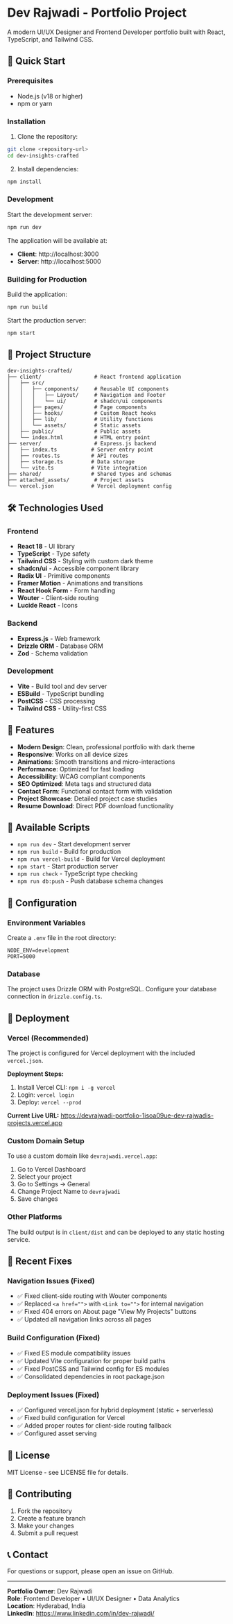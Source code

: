 # Dev Rajwadi - Portfolio Project

A modern UI/UX Designer and Frontend Developer portfolio built with React, TypeScript, and Tailwind CSS.

## 🚀 Quick Start

### Prerequisites

- Node.js (v18 or higher)
- npm or yarn

### Installation

1. Clone the repository:

```bash
git clone <repository-url>
cd dev-insights-crafted
```

2. Install dependencies:

```bash
npm install
```

### Development

Start the development server:

```bash
npm run dev
```

The application will be available at:

- **Client**: http://localhost:3000
- **Server**: http://localhost:5000

### Building for Production

Build the application:

```bash
npm run build
```

Start the production server:

```bash
npm start
```

## 📁 Project Structure

```
dev-insights-crafted/
├── client/                 # React frontend application
│   ├── src/
│   │   ├── components/     # Reusable UI components
│   │   │   ├── Layout/     # Navigation and Footer
│   │   │   └── ui/         # shadcn/ui components
│   │   ├── pages/          # Page components
│   │   ├── hooks/          # Custom React hooks
│   │   ├── lib/            # Utility functions
│   │   └── assets/         # Static assets
│   ├── public/             # Public assets
│   └── index.html          # HTML entry point
├── server/                 # Express.js backend
│   ├── index.ts           # Server entry point
│   ├── routes.ts          # API routes
│   ├── storage.ts         # Data storage
│   └── vite.ts            # Vite integration
├── shared/                # Shared types and schemas
├── attached_assets/        # Project assets
└── vercel.json            # Vercel deployment config
```

## 🛠️ Technologies Used

### Frontend

- **React 18** - UI library
- **TypeScript** - Type safety
- **Tailwind CSS** - Styling with custom dark theme
- **shadcn/ui** - Accessible component library
- **Radix UI** - Primitive components
- **Framer Motion** - Animations and transitions
- **React Hook Form** - Form handling
- **Wouter** - Client-side routing
- **Lucide React** - Icons

### Backend

- **Express.js** - Web framework
- **Drizzle ORM** - Database ORM
- **Zod** - Schema validation

### Development

- **Vite** - Build tool and dev server
- **ESBuild** - TypeScript bundling
- **PostCSS** - CSS processing
- **Tailwind CSS** - Utility-first CSS

## 🎨 Features

- **Modern Design**: Clean, professional portfolio with dark theme
- **Responsive**: Works on all device sizes
- **Animations**: Smooth transitions and micro-interactions
- **Performance**: Optimized for fast loading
- **Accessibility**: WCAG compliant components
- **SEO Optimized**: Meta tags and structured data
- **Contact Form**: Functional contact form with validation
- **Project Showcase**: Detailed project case studies
- **Resume Download**: Direct PDF download functionality

## 📝 Available Scripts

- `npm run dev` - Start development server
- `npm run build` - Build for production
- `npm run vercel-build` - Build for Vercel deployment
- `npm start` - Start production server
- `npm run check` - TypeScript type checking
- `npm run db:push` - Push database schema changes

## 🔧 Configuration

### Environment Variables

Create a `.env` file in the root directory:

```env
NODE_ENV=development
PORT=5000
```

### Database

The project uses Drizzle ORM with PostgreSQL. Configure your database connection in `drizzle.config.ts`.

## 🚀 Deployment

### Vercel (Recommended)

The project is configured for Vercel deployment with the included `vercel.json`.

**Deployment Steps:**

1. Install Vercel CLI: `npm i -g vercel`
2. Login: `vercel login`
3. Deploy: `vercel --prod`

**Current Live URL:**
https://devrajwadi-portfolio-1isoa09ue-dev-rajwadis-projects.vercel.app

### Custom Domain Setup

To use a custom domain like `devrajwadi.vercel.app`:

1. Go to Vercel Dashboard
2. Select your project
3. Go to Settings → General
4. Change Project Name to `devrajwadi`
5. Save changes

### Other Platforms

The build output is in `client/dist` and can be deployed to any static hosting service.

## 🐛 Recent Fixes

### Navigation Issues (Fixed)

- ✅ Fixed client-side routing with Wouter components
- ✅ Replaced `<a href="">` with `<Link to="">` for internal navigation
- ✅ Fixed 404 errors on About page "View My Projects" buttons
- ✅ Updated all navigation links across all pages

### Build Configuration (Fixed)

- ✅ Fixed ES module compatibility issues
- ✅ Updated Vite configuration for proper build paths
- ✅ Fixed PostCSS and Tailwind config for ES modules
- ✅ Consolidated dependencies in root package.json

### Deployment Issues (Fixed)

- ✅ Configured vercel.json for hybrid deployment (static + serverless)
- ✅ Fixed build configuration for Vercel
- ✅ Added proper routes for client-side routing fallback
- ✅ Configured asset serving

## 📄 License

MIT License - see LICENSE file for details.

## 🤝 Contributing

1. Fork the repository
2. Create a feature branch
3. Make your changes
4. Submit a pull request

## 📞 Contact

For questions or support, please open an issue on GitHub.

---

**Portfolio Owner**: Dev Rajwadi  
**Role**: Frontend Developer • UI/UX Designer • Data Analytics  
**Location**: Hyderabad, India  
**LinkedIn**: https://www.linkedin.com/in/dev-rajwadi/
